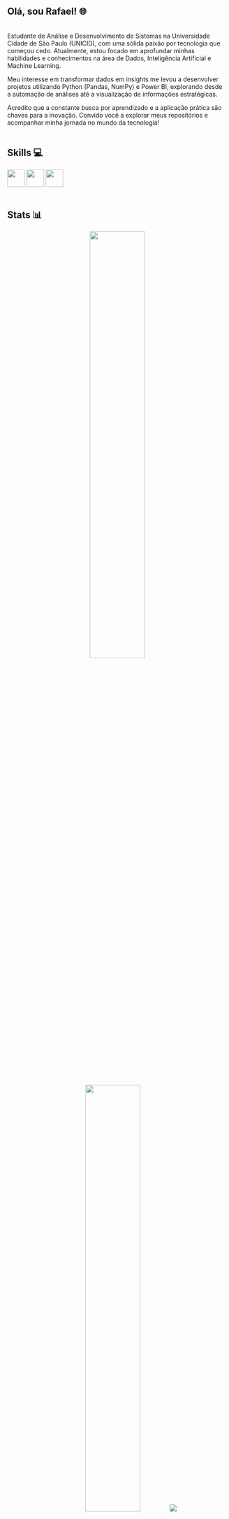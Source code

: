 ## Olá, sou Rafael! 🌐
<br>
Estudante de Análise e Desenvolvimento de Sistemas na Universidade Cidade de São Paulo (UNICID), com uma sólida paixão por tecnologia que começou cedo. Atualmente, estou focado em aprofundar minhas habilidades e conhecimentos na área de Dados, Inteligência Artificial e Machine Learning.

Meu interesse em transformar dados em insights me levou a desenvolver projetos utilizando Python (Pandas, NumPy) e Power BI, explorando desde a automação de análises até a visualização de informações estratégicas.

Acredito que a constante busca por aprendizado e a aplicação prática são chaves para a inovação. Convido você a explorar meus repositórios e acompanhar minha jornada no mundo da tecnologia!
<br>
<br>

## Skills 💻
  <img loading="lazy" src="https://cdn.jsdelivr.net/gh/devicons/devicon@latest/icons/python/python-original.svg" width="40" height="40"/> <img src="https://cdn.jsdelivr.net/gh/devicons/devicon@latest/icons/java/java-original-wordmark.svg" width="40" height="40"/> <img src="https://cdn.jsdelivr.net/gh/devicons/devicon@latest/icons/git/git-original-wordmark.svg" width="40" height="40"/>
  <br>
  <br>

## Stats 📊
<p align="center">
  <img height="50%" width="auto" src ="https://github-readme-stats.vercel.app/api?username=boregs&show_icons=true&count_private=true&theme=darcula&hide_border=true&hide=issues,contribs&bg_color=00000000">
  <img height="50%" width="auto" src ="https://github-readme-stats.vercel.app/api/top-langs/?username=boregs&layout=compact&hide_border=true&theme=darcula&bg_color=00000000&langs_count=6&hide=jupyter%20notebook,tex,css,php&exclude_repo=Pacman-AI">
  <img src ="https://github-readme-streak-stats.herokuapp.com?user=boregs&theme=darcula&hide_border=true&background=FFFFFF00">
  <br>
  <br>
</p>
  
## Entre em contato comigo! 📩
<p align="center">
  <a href="https://www.instagram.com/boregs__/" target="_blank"><img loading="lazy" src="https://img.shields.io/badge/-Instagram-%23E4405F?style=for-the-badge&logo=instagram&logoColor=white" target="_blank"></a>
  <a href="https://www.linkedin.com/in/rafaelboregs/" target="_blank"><img loading="lazy" src="https://img.shields.io/badge/-LinkedIn-%230077B5?style=for-the-badge&logo=linkedin&logoColor=white" target="_blank"></a>
  <a href = "mailto:rafaborgesdasilva75@gmail.com"><img loading="lazy" src="https://img.shields.io/badge/Gmail-D14836?style=for-the-badge&logo=gmail&logoColor=white" target="_blank"></a>
</p>
